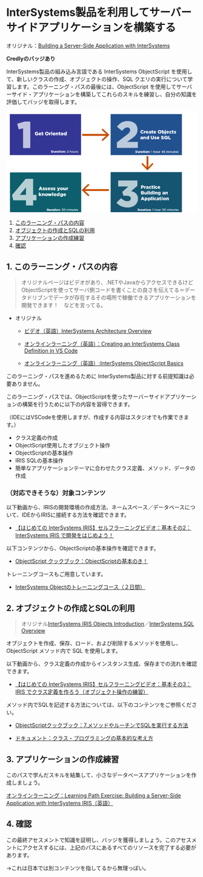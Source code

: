 # InterSystems製品を利用してサーバーサイドアプリケーションを構築する

オリジナル：[Building a Server-Side Application with InterSystems](https://learning.intersystems.com/course/view.php?id=2369)

**Credlyのバッジあり**

InterSystems製品の組み込み言語である InterSystems ObjectScript を使用して、新しいクラスの作成、オブジェクトの操作、SQL クエリの実行について学習します。このラーニング・パスの最後には、ObjectScript を使用してサーバーサイド・アプリケーションを構築してこれらのスキルを練習し、自分の知識を評価してバッジを取得します。

![](/assets/BuidlingServerSideApp.png)

1. [このラーニング・パスの内容](#1-このラーニング・パスの内容)
2. [オブジェクトの作成とSQLの利用](#2-オブジェクトの作成とsqlの利用)
3. [アプリケーションの作成練習](#3-アプリケーションの作成練習)
4. [確認](#4-確認)

## 1. このラーニング・パスの内容

>オリジナルページはビデオがあり、.NETやJavaからアクセスできるけどObjectScriptを使ってサーバ側コードを書くことの良さを伝えてる＝データドリブンでデータが存在するその場所で稼働できるアプリケーションを開発できます！　などを言ってる。

- オリジナル
    - [ビデオ（英語）InterSystems Architecture Overview](https://learning.intersystems.com/course/view.php?name=Architecture%20Overview)

    - [オンラインラーニング（英語）：Creating an InterSystems Class Definition in VS Code](https://learning.intersystems.com/course/view.php?name=IRIS%20Class)

    - [オンラインラーニング（英語）:InterSystems ObjectScript Basics](https://learning.intersystems.com/course/view.php?name=Cach%C3%A9%20ObjectScript%20Basics)



このラーニング・パスを進めるために InterSystems製品に対する前提知識は必要ありません。

このラーニング・パスでは、ObjectScriptを使ったサーバーサイドアプリケーションの構築を行うために以下の内容を習得できます。

（IDEにはVSCodeを使用しますが、作成する内容はスタジオでも作業できます。）

- クラス定義の作成
- ObjectScript使用したオブジェクト操作
- ObjectScriptの基本操作
- IRIS SQLの基本操作
- 簡単なアプリケーションテーマに合わせたクラス定義、メソッド、データの作成

### （対応できそうな）対象コンテンツ

以下動画から、IRISの開発環境の作成方法、ネームスペース／データベースについて、IDEからIRISに接続する方法を確認できます。
- [【はじめての InterSystems IRIS】セルフラーニングビデオ：基本その2：InterSystems IRIS で開発をはじめよう！](https://jp.community.intersystems.com/node/478601)

以下コンテンツから、ObjectScriptの基本操作を確認できます。
- [ObjectScript クックブック：ObjectScriptの基本のき！](https://github.com/Intersystems-jp/ObjectScriptCookBook/blob/master/Basic.md)

トレーニングコースもご用意しています。
- [InterSystems Objectのトレーニングコース（２日間）](https://www.intersystems.com/jp/intersystems-object/)

## 2. オブジェクトの作成とSQLの利用
> オリジナル[InterSystems IRIS Objects Introduction](https://learning.intersystems.com/enrol/index.php?id=2225)／[InterSystems SQL Overview](https://learning.intersystems.com/enrol/index.php?id=960)

オブジェクトを作成、保存、ロード、および削除するメソッドを使用し、ObjectScript メソッド内で SQL を使用します。

以下動画から、クラス定義の作成からインスタンス生成、保存までの流れを確認できます。
- [【はじめての InterSystems IRIS】セルフラーニングビデオ：基本その3：IRIS でクラス定義を作ろう（オブジェクト操作の練習）](https://jp.community.intersystems.com/node/478606)


メソッド内でSQLを記述する方法については、以下のコンテンツをご参照ください。

- [ObjectScriptクックブック：7.メソッドやルーチンでSQLを実行する方法](https://github.com/Intersystems-jp/ObjectScriptCookBook/blob/master/Basic.md#7-%E3%83%A1%E3%82%BD%E3%83%83%E3%83%89%E3%82%84%E3%83%AB%E3%83%BC%E3%83%81%E3%83%B3%E3%81%A7sql%E3%82%92%E5%AE%9F%E8%A1%8C%E3%81%99%E3%82%8B%E6%96%B9%E6%B3%95)


- [ドキュメント：クラス・プログラミングの基本的な考え方](https://docs.intersystems.com/irislatestj/csp/docbook/DocBook.UI.Page.cls?KEY=GOBJ_intro)

## 3. アプリケーションの作成練習
このパスで学んだスキルを結集して、小さなデータベースアプリケーションを作成しましょう。

[オンラインラーニング：Learning Path Exercise: Building a Server-Side Application with InterSystems IRIS（英語）](https://learning.intersystems.com/course/view.php?name=Server-Side%20Application%20Exercise)

## 4. 確認
この最終アセスメントで知識を証明し、バッジを獲得しましょう。このアセスメントにアクセスするには、上記のパスにあるすべてのリソースを完了する必要があります。

→これは日本では別コンテンツを指してるから無理っぽい。
